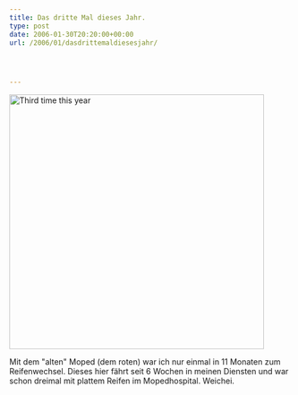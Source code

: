 ```yaml
---
title: Das dritte Mal dieses Jahr.
type: post
date: 2006-01-30T20:20:00+00:00
url: /2006/01/dasdrittemaldiesesjahr/




---
```

[<img width="455" src="//static.flickr.com/24/93368867_b78933511a.jpg" alt="Third time this year" />][1]

Mit dem "alten" Moped (dem roten) war ich nur einmal in 11 Monaten zum Reifenwechsel. Dieses hier fährt seit 6 Wochen in meinen Diensten und war schon dreimal mit plattem Reifen im Mopedhospital. Weichei.

 [1]: http://www.flickr.com/photos/schreibblogade/93368867/ "Third time this year"
